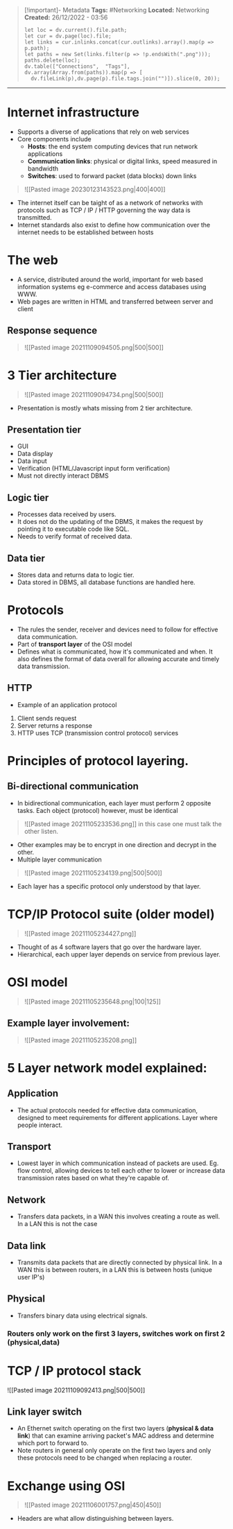 > [!important]- Metadata
> **Tags:** #Networking 
> **Located:** Networking
> **Created:** 26/12/2022 - 03:56
> ```dataviewjs
>let loc = dv.current().file.path;
>let cur = dv.page(loc).file;
>let links = cur.inlinks.concat(cur.outlinks).array().map(p => p.path);
>let paths = new Set(links.filter(p => !p.endsWith(".png")));
>paths.delete(loc);
>dv.table(["Connections",  "Tags"], dv.array(Array.from(paths)).map(p => [
>   dv.fileLink(p),dv.page(p).file.tags.join("")]).slice(0, 20));
> ```

___
# Internet infrastructure
- Supports a diverse of applications that rely on web services 
- Core components include 
	- **Hosts**: the end system computing devices that run network applications
	- **Communication links**: physical or digital links, speed measured in bandwidth 
	- **Switches**: used to forward packet (data blocks) down links 

> ![[Pasted image 20230123143523.png|400|400]]
- The internet itself can be taight of as a network of networks with protocols such as TCP / IP / HTTP governing the way data is transmitted. 
- Internet standards also exist to define how communication over the internet needs to be established between hosts
# The web
- A service, distributed around the world, important for web based information systems eg e-commerce and access databases using WWW.  
- Web pages are written in HTML and transferred between server and client
## Response sequence

>![[Pasted image 20211109094505.png|500|500]]

# 3 Tier architecture

>![[Pasted image 20211109094734.png|500|500]]

- Presentation is mostly whats missing from 2 tier architecture.
## Presentation tier
- GUI
- Data display
- Data input
- Verification (HTML/Javascript input form verification)
- Must not directly interact DBMS
## Logic tier
- Processes data received by users.
- It does not do the updating of the DBMS, it makes the request by pointing it to executable code like SQL.
- Needs to verify format of received data.
## Data tier
- Stores data and returns data to logic tier.
- Data stored in DBMS, all database functions are handled here. 

# Protocols
- The rules the sender, receiver and devices need to follow for effective data communication.
- Part of **transport layer** of the OSI model 
- Defines what is communicated, how it's communicated and when. It also defines the format of data overall for allowing accurate and timely data transmission.
## HTTP
- Example of an application protocol
1. Client sends request
2. Server returns a response
3. HTTP uses TCP (transmission control protocol) services 

# Principles of protocol layering.
## Bi-directional communication
- In bidirectional communication, each layer must perform 2 opposite tasks. Each object (protocol) however, must be identical 

>![[Pasted image 20211105233536.png]] 
in this case one must talk the other listen.

- Other examples may be to encrypt in one direction and decrypt in the other.
- Multiple layer communication

> ![[Pasted image 20211105234139.png|500|500]] 

- Each layer has a specific protocol only understood by that layer.

# TCP/IP Protocol suite (older model)

>![[Pasted image 20211105234427.png]]

- Thought of as 4 software layers that go over the hardware layer. 
- Hierarchical, each upper layer depends on service from previous layer. 

# OSI model

> ![[Pasted image 20211105235648.png|100|125]]

## Example layer involvement:

> ![[Pasted image 20211105235208.png]]

# 5 Layer network model explained:
## Application
- The actual protocols needed for effective data communication, designed to meet requirements for different applications. Layer where people interact.
## Transport
- Lowest layer in which communication instead of packets are used. Eg. flow control, allowing devices to tell each other to lower or increase data transmission rates based on what they're capable of.
## Network
- Transfers data packets, in a WAN this involves creating a route as well. In a LAN this is not the case
## Data link
- Transmits data packets that are directly connected by physical link. In a WAN this is between routers, in a LAN this is between hosts (unique user IP's)
## Physical
- Transfers binary data using electrical signals.

### Routers only work on the first 3 layers, switches work on first 2 (physical,data)

# TCP / IP protocol stack
![[Pasted image 20211109092413.png|500|500]]
## Link layer switch
- An Ethernet switch operating on the first two layers (**physical & data link**) that can examine arriving packet's MAC address and determine which port to forward to.
- Note routers in general only operate on the first two layers and only these protocols need to be changed when replacing a router. 
# Exchange using OSI
> ![[Pasted image 20211106001757.png|450|450]]
- Headers are what allow distinguishing between layers.
